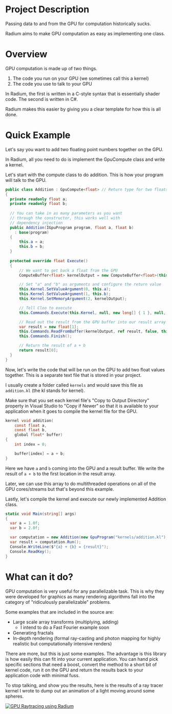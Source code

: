 # Project Description

Passing data to and from the GPU for computation historically sucks.

Radium aims to make GPU computation as easy as implementing one class.

# Overview

GPU computation is made up of two things.

1. The code you run on your GPU (we sometimes call this a kernel)
2. The code you use to talk to your GPU

In Radium, the first is written in a C-style syntax that is essentially shader code.
The second is written in C#.

Radium makes this easier by giving you a clear template for how this is all done.

# Quick Example

Let's say you want to add two floating point numbers together on the GPU. 

In Radium, all you need to do is implement the GpuCompute class and write a kernel.

Let's start with the compute class to do addition. This is how your program will talk to the GPU.

```csharp
public class Addition : GpuCompute<float> // Return type for two floats added together is a float
{
  private readonly float a;
  private readonly float b;
  
  // You can take in as many parameters as you want
  // through the constructor, this works well with
  // dependency injection
  public Addition(IGpuProgram program, float a, float b)
    : base(program)
  {
      this.a = a;
      this.b = b;
  }
  
  protected override float Execute()
  {
      // We want to get back a float from the GPU
      ComputeBuffer<float> kernelOutput = new ComputeBuffer<float>(this.Context, ComputeMemoryFlags.WriteOnly, 1);

      // Set "a" and "b" as arguments and configure the return value
      this.Kernel.SetValueArgument(0, this.a);
      this.Kernel.SetValueArgument(1, this.b);
      this.Kernel.SetMemoryArgument(2, kernelOutput);

      // Tell Cloo to execute
      this.Commands.Execute(this.Kernel, null, new long[] { 1 }, null, this.Events);

      // Read out the result from the GPU buffer into our result array
      var result = new float[1];
      this.Commands.ReadFromBuffer(kernelOutput, ref result, false, this.Events);
      this.Commands.Finish();

      // Return the result of a + b
      return result[0];
  }
}
```

Now, let's write the code that will be run on the GPU to add two float values together.
This is a separate text file that is stored in your project.

I usually create a folder called ```kernels``` and would save this file as ```addition.kl``` (the kl stands for kernel).

Make sure that you set each kernel file's "Copy to Output Directory" property in Visual Studio to "Copy if Newer" so that it is available to your application when it goes to compile the kernel file for the GPU.

```c
kernel void addition(
	const float a, 
	const float b,
	global float* buffer)
{
	int index = 0;

	buffer[index] = a + b;
}
```

Here we have ```a``` and ```b``` coming into the GPU and a result buffer.
We write the result of ```a + b``` to the first location in the result array.

Later, we can use this array to do multithreaded operations on all of the GPU cores/streams but that's beyond this example.

Lastly, let's compile the kernel and execute our newly implemented Addition class.

```csharp
static void Main(string[] args)
{
  var a = 1.0f;
  var b = 2.0f;

  var computation = new Addition(new GpuProgram("kernels/addition.kl"), a, b);
  var result = computation.Run();
  Console.WriteLine($"{a} + {b} = {result}");
  Console.ReadKey();
}
```

# What can it do?

GPU computation is very useful for any parallelizable task. This is why they were developed for graphics as many rendering algorithms fall into the category of "ridiculously parallelizable" problems.

Some examples that are included in the source are:

* Large scale array transforms (multiplying, adding)
  * I intend to do a Fast Fourier example soon
* Generating fractals
* In-depth rendering (formal ray-casting and photon mapping for highly realistic but computationally intensive renders)

There are more, but this is just some examples. The advantage is this library is how easily this can fit into your current application. You can hand pick specific sections that need a boost, convert the method to a short bit of kernel code, run it on the GPU and return the results back to your application code with minimal fuss.

To stop talking, and show you the results, here is the results of a ray tracer kernel I wrote to dump out an animation of a light moving around some spheres.

[![GPU Raytracing using Radium](https://img.youtube.com/vi/Hu1327IZGQg/0.jpg)](https://www.youtube.com/watch?v=Hu1327IZGQg)
